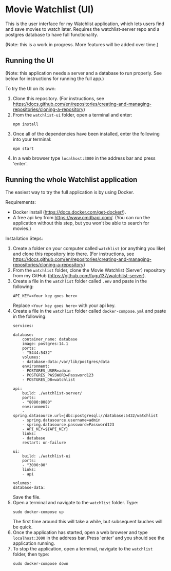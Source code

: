 # Movie Watchlist (UI)
This is the user interface for my Watchlist application, which lets users find and save movies to watch later. Requires the watchlist-server repo and a postgres database to have full functionality.

(Note: this is a work in progress. More features will be added over time.)

## Running the UI
(Note: this application needs a server and a database to run properly. See below for instructions for running the full app.)

To try the UI on its own:

1. Clone this repository. (For instructions, see https://docs.github.com/en/repositories/creating-and-managing-repositories/cloning-a-repository)
2. From the `watchlist-ui` folder, open a terminal and enter:
    ```
    npm install
    ```
3. Once all of the dependencies have been installed, enter the following into your terminal:
    ```
    npm start
    ```
4. In a web browser type `localhost:3000` in the address bar and press 'enter'. 


## Running the whole Watchlist application
The easiest way to try the full application is by using Docker.

Requirements:
- Docker install (https://docs.docker.com/get-docker/).
- A free api key from  https://www.omdbapi.com/. (You can run the application without this step, but you won't be able to search for movies.)

Installation Steps:
1. Create a folder on your computer called `watchlist` (or anything you like) and clone this repository into there. (For instructions, see https://docs.github.com/en/repositories/creating-and-managing-repositories/cloning-a-repository)
2. From the `watchlist` folder, clone the Movie Watchlist (Server) repository from my GitHub (https://github.com/fugu137/watchlist-server).
3. Create a file in the `watchlist` folder called `.env` and paste in the following:
    ```
    API_KEY=<Your key goes here>
    ```
    Replace `<Your key goes here>` with your api key.
4. Create a file in the `watchlist` folder called `docker-compose.yml` and paste in the following:
    ```
    services:

    database:
        container_name: database
        image: postgres:14.1
        ports:
        - "5444:5432"
        volumes:
        - database-data:/var/lib/postgres/data
        environment:
        - POSTGRES_USER=admin
        - POSTGRES_PASSWORD=Password123
        - POSTGRES_DB=watchlist

    api:
        build: ./watchlist-server/
        ports:
        - "8080:8080"
        environment:
        - spring.datasource.url=jdbc:postgresql://database:5432/watchlist
        - spring.datasource.username=admin
        - spring.datasource.password=Password123 
        - API_KEY=${API_KEY}
        links:
        - database
        restart: on-failure

    ui: 
        build: ./watchlist-ui
        ports: 
        - "3000:80"
        links:
        - api

    volumes:
    database-data:
    ```
    Save the file.
5. Open a terminal and navigate to the `watchlist` folder. Type:
    ```
    sudo docker-compose up
    ```
    The first time around this will take a while, but subsequent lauches will be quick.
6. Once the application has started, open a web browser and type `localhost:3000` in the address bar. Press 'enter' and you should see the application running.
7. To stop the application, open a terminal, navigate to the `watchlist` folder, then type:
    ```
    sudo docker-compose down
    ```

